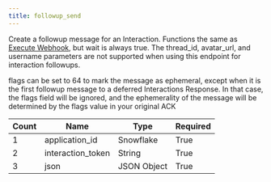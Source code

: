 ```yaml
---
title: followup_send
---
```

Create a followup message for an Interaction. Functions the same as [Execute Webhook](https://discord.com/developers/docs/resources/webhook#execute-webhook), but wait is always true. The thread_id, avatar_url, and username parameters are not supported when using this endpoint for interaction followups.

flags can be set to 64 to mark the message as ephemeral, except when it is the first followup message to a deferred Interactions Response. In that case, the flags field will be ignored, and the ephemerality of the message will be determined by the flags value in your original ACK

Count | Name | Type | Required        
----|----|----|---- 
1 | application_id | Snowflake | True
2 | interaction_token | String | True
3 | json | JSON Object | True